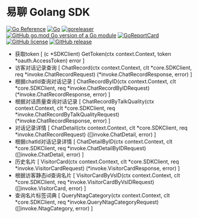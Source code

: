 # 易聊 Golang SDK

[![Go Reference](https://pkg.go.dev/badge/github.com/bububa/easyliao.svg)](https://pkg.go.dev/github.com/bububa/easyliao)
[![Go](https://github.com/bububa/easyliao/actions/workflows/go.yml/badge.svg)](https://github.com/bububa/easyliao/actions/workflows/go.yml)
[![goreleaser](https://github.com/bububa/easyliao/actions/workflows/goreleaser.yml/badge.svg)](https://github.com/bububa/easyliao/actions/workflows/goreleaser.yml)
[![GitHub go.mod Go version of a Go module](https://img.shields.io/github/go-mod/go-version/bububa/easyliao.svg)](https://github.com/bububa/easyliao)
[![GoReportCard](https://goreportcard.com/badge/github.com/bububa/easyliao)](https://goreportcard.com/report/github.com/bububa/easyliao)
[![GitHub license](https://img.shields.io/github/license/bububa/easyliao.svg)](https://github.com/bububa/easyliao/blob/master/LICENSE)
[![GitHub release](https://img.shields.io/github/release/bububa/easyliao.svg)](https://GitHub.com/bububa/easyliao/releases/)

- 获取token [ (c *SDKClient) GetToken(ctx context.Context, token *oauth.AccessToken) error ]
- 访客对话记录查询 [ ChatRecord(ctx context.Context, clt *core.SDKClient, req *invoke.ChatRecordRequest) (*invoke.ChatRecordResponse, error)  ]
- 根据chatId查询对话记录 [ ChatRecordByID(ctx context.Context, clt *core.SDKClient, req *invoke.ChatRecordByIDRequest) (*invoke.ChatRecordResponse, error) ]
- 根据对话质量查询对话记录 [ ChatRecordByTalkQuality(ctx context.Context, clt *core.SDKClient, req *invoke.ChatRecordByTalkQualityRequest) (*invoke.ChatRecordResponse, error) ]
- 对话记录详情 [ ChatDetail(ctx context.Context, clt *core.SDKClient, req *invoke.ChatRecordRequest) ([]invoke.ChatDetail, error) ]
- 根据chatId对话记录详情 [ ChatDetailByID(ctx context.Context, clt *core.SDKClient, req *invoke.ChatDetailByIDRequest) ([]invoke.ChatDetail, error) ]
- 历史名片 [ VisitorCard(ctx context.Context, clt *core.SDKClient, req *invoke.VisitorCardRequest) (*invoke.VisitorCardResponse, error) ]
- 根据访客静态id查询名片 [ VisitorCardByVsID(ctx context.Context, clt *core.SDKClient, req *invoke.VisitorCardByVsIDRequest) ([]invoke.VisitorCard, error) ]
- 查询名片标签词典 [ QueryNtagCategory(ctx context.Context, clt *core.SDKClient, req *invoke.QueryNtagCategoryRequest) ([]invoke.NtagCategory, error) ]
